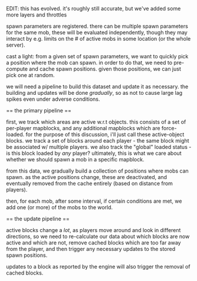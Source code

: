 EDIT: this has evolved. it's roughly still accurate, but we've added some more layers and throttles

spawn parameters are registered. there can be multiple spawn parameters for the same mob, these will be evaluated
independently, though they may interact by e.g. limits on the # of active mobs in some location (or the whole server).

cast a light: from a given set of spawn parameters, we want to quickly pick a position where the mob can spawn. in order
to do that, we need to pre-compute and cache spawn positions. given those positions, we can just pick one at random.

we will need a pipeline to build this dataset and update it as necessary. the building and updates will be done
*gradually*, so as not to cause large lag spikes even under adverse conditions.

== the primary pipeline ==

first, we track which areas are active w.r.t objects. this consists of a set of per-player mapblocks, and any
additional mapblocks which are force-loaded. for the purpose of this discussion, i'll just call these active-object
blocks. we track a set of blocks around each player -
the same block might be associated w/ multiple players. we also track the "global" loaded status - is this block loaded
by *any* player? ultimately, this is what we care about whether we should spawn a mob in a specific mapblock.

from this data, we gradually build a collection of positions where mobs can spawn. as the active positions change, these
are deactivated, and eventually removed from the cache entirely (based on distance from players).

then, for each mob, after some interval, if certain conditions are met, we add one (or more) of the mobs to the world.

== the update pipeline ==

active blocks change a *lot*, as players move around and look in different directions, so we need to re-calculate our
data about which blocks are now active and which are not, remove cached blocks which are too far away from the player,
and then trigger any necessary updates to the stored spawn positions.

updates to a block as reported by the engine will also trigger the removal of cached blocks.
